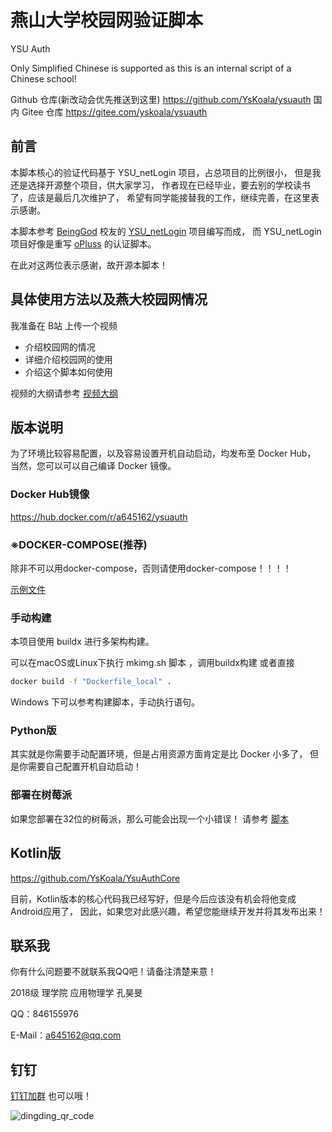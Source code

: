 # 燕山大学校园网验证脚本

YSU Auth

Only Simplified Chinese is supported
as this is an internal script of a Chinese school!

Github 仓库(新改动会优先推送到这里)
https://github.com/YsKoala/ysuauth
国内 Gitee 仓库
https://gitee.com/yskoala/ysuauth

## 前言

本脚本核心的验证代码基于 YSU_netLogin 项目，占总项目的比例很小，
但是我还是选择开源整个项目，供大家学习，
作者现在已经毕业，要去别的学校读书了，应该是最后几次维护了，
希望有同学能接替我的工作，继续完善，在这里表示感谢。

本脚本参考
[BeingGod](https://github.com/BeingGod)
校友的
[YSU_netLogin](https://github.com/BeingGod/YSU_netLogin)
项目编写而成，
而 YSU_netLogin 项目好像是重写
[oPluss](https://github.com/OYCN)
的认证脚本。

在此对这两位表示感谢，故开源本脚本！

## 具体使用方法以及燕大校园网情况

我准备在 B站 上传一个视频

- 介绍校园网的情况
- 详细介绍校园网的使用
- 介绍这个脚本如何使用

视频的大纲请参考
[视频大纲](video/YSU校园网.md)

## 版本说明

为了环境比较容易配置，以及容易设置开机自动启动，均发布至 Docker Hub，
当然，您可以可以自己编译 Docker 镜像。

### Docker Hub镜像
https://hub.docker.com/r/a645162/ysuauth

### ※DOCKER-COMPOSE(推荐)

除非不可以用docker-compose，否则请使用docker-compose！！！！

[示例文件](docker/docker-compose.yaml)

### 手动构建

本项目使用 buildx 进行多架构构建。

可以在macOS或Linux下执行
mkimg.sh 脚本
，调用buildx构建
或者直接

```bash
docker build -f "Dockerfile_local" .
```
Windows 下可以参考构建脚本，手动执行语句。

### Python版

其实就是你需要手动配置环境，但是占用资源方面肯定是比 Docker 小多了，
但是你需要自己配置开机自动启动！

### 部署在树莓派

如果您部署在32位的树莓派，那么可能会出现一个小错误！
请参考
[脚本](raspberrypi/fix_raspberrypi_armhf.sh)

## Kotlin版

https://github.com/YsKoala/YsuAuthCore

目前，Kotlin版本的核心代码我已经写好，但是今后应该没有机会将他变成Android应用了，
因此，如果您对此感兴趣，希望您能继续开发并将其发布出来！

## 联系我

你有什么问题要不就联系我QQ吧！请备注清楚来意！

2018级 理学院 应用物理学 孔昊旻

QQ：846155976

E-Mail：a645162@qq.com

## 钉钉

[钉钉加群](https://h5.dingtalk.com/circle/healthCheckin.html?corpId=ding99dabd69bc14820726501c2c33ba7dcb)
也可以哦！

![dingding_qr_code](img/WechatIMG725.jpg)